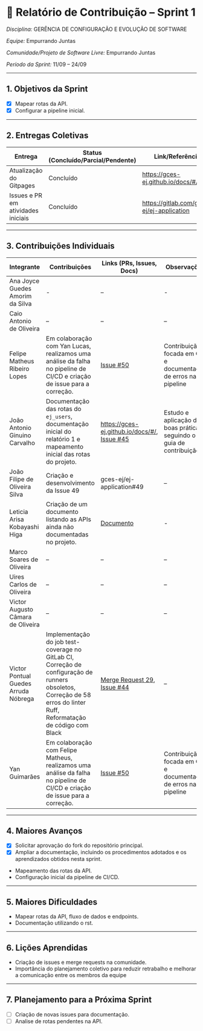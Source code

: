 # 📝 Relatório de Contribuição – Sprint 1

*Disciplina:* GERÊNCIA DE CONFIGURAÇÃO E EVOLUÇÃO DE SOFTWARE

*Equipe:* Empurrando Juntas

*Comunidade/Projeto de Software Livre:* Empurrando Juntas

*Período da Sprint:* 11/09 – 24/09

---

## 1. Objetivos da Sprint

- [x] Mapear rotas da API.
- [x] Configurar a pipeline inicial.

---

## 2. Entregas Coletivas

| Entrega                            | Status (Concluído/Parcial/Pendente) | Link/Referência                           | Observações           |
|------------------------------------|-------------------------------------|-------------------------------------------|-----------------------|
| Atualização do Gitpages            | Concluído                           | https://gces-ej.github.io/docs/#/         | Organização da Equipe |
| Issues e PR em atividades iniciais | Concluído                           | https://gitlab.com/gces-ej/ej-application | -                     |


---

## 3. Contribuições Individuais

| Integrante                        | Contribuições                                                                                                        | Links (PRs, Issues, Docs)                                                                             | Observações                                                           |
|-----------------------------------|----------------------------------------------------------------------------------------------------------------------|-------------------------------------------------------------------------------------------------------|-----------------------------------------------------------------------|
| Ana Joyce Guedes Amorim da Silva  | -                                                                                                                    | –                                                                                                     | -                                                                     |
| Caio Antonio de Oliveira          | –                                                                                                                    | –                                                                                                     | –                                                                     |
| Felipe Matheus Ribeiro Lopes              | Em colaboração com Yan Lucas, realizamos uma análise da falha no pipeline de CI/CD e criação de issue para a correção.| [Issue #50](https://gitlab.com/gces-ej/ej-application/-/issues/50) |Contribuição focada em QA e documentação de erros na pipeline |
| João Antonio Ginuino Carvalho     | Documentação das rotas do `ej_users`, documentação inicial do relatório 1 e mapeamento inicial das rotas do projeto. | https://gces-ej.github.io/docs/#/, [Issue #45](https://gitlab.com/gces-ej/ej-application/-/issues/45) | Estudo e aplicação das boas práticas seguindo o guia de contribuição. |
| João Filipe de Oliveira Silva     | Criação e desenvolvimento da Issue 49                                                                                                                   | gces-ej/ej-application#49                                                                                                    | –                                                                     |
| Leticia Arisa Kobayashi Higa      | Criação de um documento listando as APIs ainda não documentadas no projeto.  | [Documento](https://gces-ej.github.io/docs/#/notes/APIs)                                                                                                     | -                                                                     |
| Marco Soares de Oliveira          | –                                                                                                                    | –                                                                                                     | –                                                                     |
| Uires Carlos de Oliveira          | –                                                                                                                    | –                                                                                                     | –                                                                     |
| Victor Augusto Câmara de Oliveira | –                                                                                                                    | –                                                                                                     | –                                                                     |
| Victor Pontual Guedes Arruda Nóbrega| Implementação do job test-coverage no GitLab CI, Correção de configuração de runners obsoletos, Correção de 58 erros do linter Ruff, Reformatação de código com Black | [Merge Request 29](https://gitlab.com/gces-ej/ej-application/-/merge_requests/29), [Issue #44](https://gitlab.com/gces-ej/ej-application/-/issues/44)                                                                                                     | –                                                                     |
| Yan Guimarães         | Em colaboração com Felipe Matheus, realizamos uma análise da falha no pipeline de CI/CD e criação de issue para a correção.| [Issue #50](https://gitlab.com/gces-ej/ej-application/-/issues/50) |Contribuição focada em QA e documentação de erros na pipeline |

---

## 4. Maiores Avanços

* [x] Solicitar aprovação do fork do repositório principal.
* [x] Ampliar a documentação, incluindo os procedimentos adotados e os aprendizados obtidos nesta sprint.

- Mapeamento das rotas da API.
- Configuração inicial da pipeline de CI/CD.

---

## 5. Maiores Dificuldades

- Mapear rotas da API, fluxo de dados e endpoints.
- Documentação utilizando o rst.

---

## 6. Lições Aprendidas

* Criação de issues e merge requests na comunidade.
* Importância do planejamento coletivo para reduzir retrabalho e melhorar a comunicação entre os membros da equipe

---

## 7. Planejamento para a Próxima Sprint

* [ ] Criação de novas issues para documentação.
* [ ] Analise de rotas pendentes na API.
